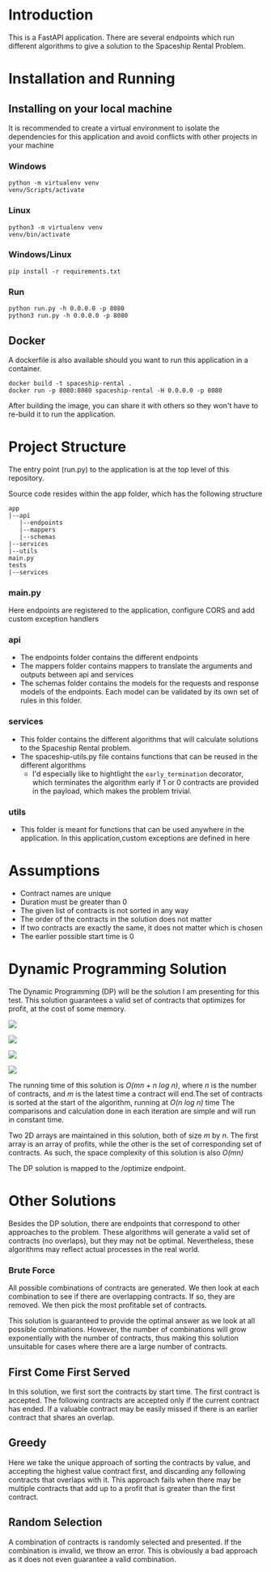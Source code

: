 # Introduction
This is a FastAPI application. There are several endpoints which run different algorithms to give a solution to the Spaceship Rental Problem.

# Installation and Running
## Installing on your local machine
It is recommended to create a virtual environment to isolate the dependencies for this application and avoid conflicts with other projects in your machine

### Windows
```
python -m virtualenv venv
venv/Scripts/activate
```

### Linux
```
python3 -m virtualenv venv
venv/bin/activate
```

### Windows/Linux
`pip install -r requirements.txt`

### Run
``` 
python run.py -h 0.0.0.0 -p 8080
python3 run.py -h 0.0.0.0 -p 8080 
```

## Docker
A dockerfile is also available should you want to run this application in a container.
```
docker build -t spaceship-rental .
docker run -p 8080:8080 spaceship-rental -H 0.0.0.0 -p 8080
```

After building the image, you can share it with others so they won't have to re-build it to run the application.

# Project Structure
The entry point (run.py) to the application is at the top level of this repository.

Source code resides within the app folder, which has the following structure
```
app
|--api
   |--endpoints
   |--mappers
   |--schemas
|--services
|--utils
main.py
tests
|--services

```

### **main.py**
Here endpoints are registered to the application, configure CORS and add custom exception handlers

### **api**
- The endpoints folder contains the different endpoints
- The mappers folder contains mappers to translate the arguments and outputs between api and services
- The schemas folder contains the models for the requests and response models of the endpoints. Each model can be validated by its own set of rules in this folder.

### **services**
- This folder contains the different algorithms that will calculate solutions to the Spaceship Rental problem.
- The spaceship-utils.py file contains functions that can be reused in the different algorithms
  - I'd especially like to hightlight the `early_termination` decorator, which terminates the algorithm early if 1 or 0 contracts are provided in the payload, which makes the problem trivial.

### **utils**
- This folder is meant for functions that can be used anywhere in the application. In this application,custom exceptions are defined in here

# Assumptions
- Contract names are unique
- Duration must be greater than 0
- The given list of contracts is not sorted in any way
- The order of the contracts in the solution does not matter
- If two contracts are exactly the same, it does not matter which is chosen
- The earlier possible start time is 0


# Dynamic Programming Solution
The Dynamic Programming (DP) will be the solution I am presenting for this test. This solution guarantees a valid set of contracts that optimizes for profit, at the cost of some memory.

<img src="images/iter1.png"></img>

<img src="images/iter2.png"></img>

<img src="images/iter3.png"></img>

<img src="images/iter4.png"></img>

The running time of this solution is *O(mn + n log n)*, where *n* is the number of contracts, and *m* is the latest time a contract will end.The set of contracts is sorted at the start of the algorithm, running at *O(n log n)* time The comparisons and calculation done in each iteration are simple and will run in constant time. 

Two 2D arrays are maintained in this solution, both of size *m* by *n*.
The first array is an array of profits, while the other is the set of corresponding set of contracts. As such, the space complexity of this solution is also *O(mn)*

The DP solution is mapped to the /optimize endpoint.

# Other Solutions
Besides the DP solution, there are endpoints that correspond to other approaches to the problem. These algorithms will generate a valid set of contracts (no overlaps), but they may not be optimal. Nevertheless, these algorithms may reflect actual processes in the real world.
### **Brute Force**
All possible combinations of contracts are generated. We then look at each combination to see if there are overlapping contracts. If so, they are removed. We then pick the most profitable set of contracts.

This solution is guaranteed to provide the optimal answer as we look at all possible combinations. However, the number of combinations will grow exponentially with the number of contracts, thus making this solution unsuitable for cases where there are a large number of contracts.

## **First Come First Served**
In this solution, we first sort the contracts by start time. The first contract is accepted. The following contracts are accepted only if the current contract has ended. If a valuable contract may be easily missed if there is an earlier contract that shares an overlap.

## **Greedy**
Here we take the unique approach of sorting the contracts by value, and accepting the highest value contract first, and discarding any following contracts that overlaps with it. This approach fails when there may be multiple contracts that add up to a profit that is greater than the first contract.

## **Random Selection**
A combination of contracts is randomly selected and presented. If the combination is invalid, we throw an error. This is obviously a bad approach as it does not even guarantee a valid combination.